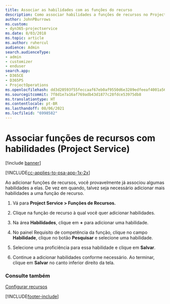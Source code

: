 ```yaml
---
title: Associar as habilidades com as funções do recurso
description: Como associar habilidades a funções de recursos no Project Service
author: JohnPBurrows
ms.custom:
- dyn365-projectservice
ms.date: 8/03/2018
ms.topic: article
ms.author: ruhercul
audience: Admin
search.audienceType:
- admin
- customizer
- enduser
search.app:
- D365CE
- D365PS
- ProjectOperations
ms.openlocfilehash: dd3d20593f55feccaaf67eb0af9550d6e3289edfeeaf4001a56fd39dbb1e3c07
ms.sourcegitcommit: 7f8d1e7a16af769adb43d1877c28fdce53975db8
ms.translationtype: HT
ms.contentlocale: pt-BR
ms.lasthandoff: 08/06/2021
ms.locfileid: "6998582"
---
```

# <a name="associate-skills-with-resource-roles-project-service"></a>Associar funções de recursos com habilidades (Project Service)

[!include [banner](../includes/psa-now-project-operations.md)]

[!INCLUDE[cc-applies-to-psa-app-1x-2x](../includes/cc-applies-to-psa-app-1x-2x.md)]

Ao adicionar funções de recursos, você provavelmente já associou algumas habilidades a elas. De vez em quando, talvez seja necessário adicionar mais habilidades a uma função de recurso.  
  
1.  Vá para **Project Service > Funções de Recursos.**  
  
2.  Clique na função de recurso à qual você quer adicionar habilidades.  
  
3.  Na área **Habilidades**, clique em **+** para adicionar uma habilidade.  
  
4.  No painel Requisito de competência da função, clique no campo **Habilidade**, clique no botão **Pesquisar** e selecione uma habilidade.  
  
5.  Selecione uma proficiência para essa habilidade e clique em **Salvar**.  
  
6.  Continue a adicionar habilidades conforme necessário. Ao terminar, clique em **Salvar** no canto inferior direito da tela.  
  
### <a name="see-also"></a>Consulte também  
 [Configurar recursos](../psa/set-up-resources.md)


[!INCLUDE[footer-include](../includes/footer-banner.md)]